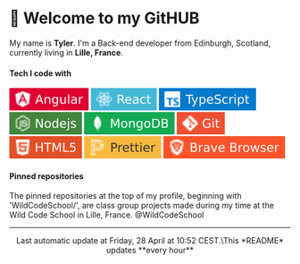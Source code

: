 # 👋 Welcome to my GitHUB 

My name is **Tyler**. I'm a Back-end developer from Edinburgh, Scotland, currently living in **Lille, France**. 

#### Tech I code with

![angular](images/angular.svg) ![react](images/react.svg) ![typescript](images/typescript.svg) ![node](images/node.svg) ![mongodb](images/mongodb.svg) ![git](images/git.svg) ![html](images/html.svg) ![prettier](images/prettier.svg) ![brave](images/brave.svg) 

#### Pinned repositories

The pinned repositories at the top of my profile, beginning with 'WildCodeSchool/', are class group projects made during my time at the Wild Code School in Lille, France. @WildCodeSchool

----

<p align="center">Last automatic update at Friday, 28 April at 10:52 CEST.\This *README* updates **every hour**